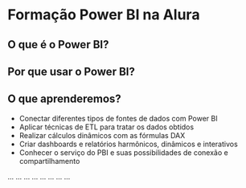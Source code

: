 # Formação Power BI na Alura

## O que é o Power BI?
## Por que usar o Power BI?
## O que aprenderemos?

- Conectar diferentes tipos de fontes de dados com Power BI
- Aplicar técnicas de ETL para tratar os dados obtidos
- Realizar cálculos dinâmicos com as fórmulas DAX
- Criar dashboards e relatórios harmônicos, dinâmicos e interativos
- Conhecer o serviço do PBI e suas possibilidades de conexão e compartilhamento


...
...
...
...
...
...
...
...
